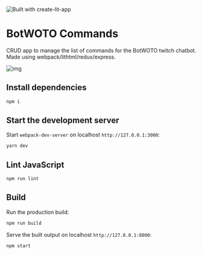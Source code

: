 ![Built with create-lit-app](https://img.shields.io/badge/built%20with-create--lit--app-blue.svg)


# BotWOTO Commands

CRUD app to manage the list of commands for the BotWOTO twitch chatbot. Made using webpack/lithtml/redux/express.

![img](https://i.imgur.com/KfwRDv6.png)

## Install dependencies

```sh
npm i
```

## Start the development server

Start `webpack-dev-server` on localhost `http://127.0.0.1:3000`:

```sh
yarn dev
```

## Lint JavaScript

```sh
npm run lint
```


## Build

Run the production build:

```sh
npm run build
```

Serve the built output on localhost `http://127.0.0.1:8000`:

```sh
npm start
```
